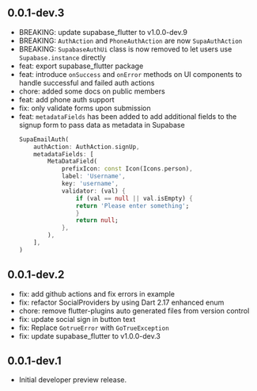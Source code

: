 ## 0.0.1-dev.3

- BREAKING: update supabase_flutter to v1.0.0-dev.9
- BREAKING: `AuthAction` and `PhoneAuthAction` are now `SupaAuthAction`
- BREAKING: `SupabaseAuthUi` class is now removed to let users use `Supabase.instance` directly
- feat: export supabase_flutter package
- feat: introduce `onSuccess` and `onError` methods on UI components to handle successful and failed auth actions
- chore: added some docs on public members
- feat: add phone auth support
- fix: only validate forms upon submission
- feat: `metadataFields` has been added to add additional fields to the signup form to pass data as metadata in Supabase
    ```dart
    SupaEmailAuth(
        authAction: AuthAction.signUp,
        metadataFields: [
            MetaDataField(
                prefixIcon: const Icon(Icons.person),
                label: 'Username',
                key: 'username',
                validator: (val) {
                    if (val == null || val.isEmpty) {
                    return 'Please enter something';
                    }
                    return null;
                },
            ),
        ],
    )
    ```

## 0.0.1-dev.2

- fix: add github actions and fix errors in example
- fix: refactor SocialProviders by using Dart 2.17 enhanced enum
- chore: remove flutter-plugins auto generated files from version control
- fix: update social sign in button text
- fix: Replace `GotrueError` with `GoTrueException`
- fix: update supabase_flutter to v1.0.0-dev.3

## 0.0.1-dev.1

- Initial developer preview release. 
